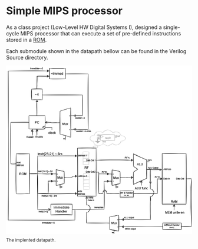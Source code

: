 # Simple MIPS processor

As a class project (Low-Level HW Digital Systems I), designed a single-cycle MIPS processor that can execute a set of pre-defined instructions stored in a [ROM](<Verilog Source/program.txt>).

Each submodule shown in the datapath bellow can be found in the Verilog Source directory.

![Datapath](Documentation/datapath_diagramm.png "Diagram of the processor's datapath.") \
<sub>The implented datapath.</sub> 
